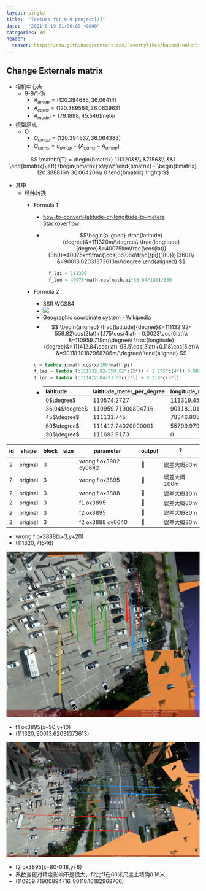 ```yaml
---
layout: single
title:  "Texture for 9-9 project[3]"
date:   "2021-8-19 21:06:00 +0800"
categories: 3d
header:
  teaser: https://raw.githubusercontent.com/FavorMylikes/hackmd-note/img/img6b7c545c0dfcde72831729be9319e32.png
---
```


## Change Externals matrix

- 相机中心点
  - 9-9/1-3/
    - $A_{amap}=(120.394685,36.06414)$
    - $A_{cams}=(120.389564,36.063963)$
    - $A_{model}=(79.1888,45.546)$meter
- 模型原点
  - O
    - $O_{amap}=(120.394637,36.064383)$
    - $O_{cams}=o_{amap} + (A_{cams} - A_{amap})$

$$
\mathbf{T} = \begin{bmatrix}
    111320&&\\
    &7156&\\
    &&1
\end{bmatrix}\left(
\begin{bmatrix}
    x\\y\\z
\end{bmatrix} -
\begin{bmatrix}
    120.388816\\
    36.064206\\
    0
\end{bmatrix}
\right)
$$

- 其中
  - 经纬转换
    - Formula 1
      - [how-to-convert-latitude-or-longitude-to-meters Stackoverflow](https://stackoverflow.com/a/39540339/5587080)
      - $$\begin{aligned}
            \frac{latitude}{degree}&=111320m/\degree\\
            \frac{longitude}{degree}&=40075km\frac{\cos(lat)}{360}=40075km\frac{\cos(36.064\frac{\pi}{180})}{360}\\
            &=90013.62031373613m/\degree
            \end{aligned}
        $$

        ```python
          f_lai = 111320
          f_lon = 40075*math.cos(math.pi*36.04/180)/360
        ```

    - Formula 2
      - SSR WGS84
      - <img src="https://upload.wikimedia.org/wikipedia/commons/thumb/e/ee/GRAVIMETRIC_DATUM_ORIENTATION.SVG/1024px-GRAVIMETRIC_DATUM_ORIENTATION.SVG.png">
      - [Geographic coordinate system - Wikipedia](https://en.wikipedia.org/wiki/Geographic_coordinate_system#Length_of_a_degree)
      - $$
           \begin{aligned}
               \frac{latitude}{degree}&=111132.92-559.82\cos(2lat)+1.175\cos(4lat) - 0.0023\cos(6lat)\\
                &=110959.719m/\degree\\
               \frac{longitude}{degree}&=111412.84\cos(lat)-93.5\cos(3lat)+0.118\cos(5lat)\\
               &=90118.10182968706m/\degree\\
           \end{aligned}
        $$

      ```python
      c = lambda x:math.cos(x/180*math.pi)
      f_lai = lambda l:111132.92-559.82*c(2*l) + 1.175*c(4*l)-0.0023*c(6*l)
      f_lon = lambda l:111412.84-93.5*c(3*l) + 0.118*c(5*l)
      ```

      - |laititude|laititude_meter_per_degree|longitude_meter_per_degree|
        |-|-|-|
        |0$\degree$|110574.2727|111319.458|
        |36.04$\degree$|110959.71900894716|90118.10182968706|
        |45$\degree$|111131.745|78846.80572069259|
        |60$\degree$|111412.24020000001|55799.979000000014|
        |90$\degree$|111693.9173|0|

|id|shape|block|size|parameter|output|❓|
|-|-|-|-|-|-|-|
|2|original|3||wrong f ox3902 oy0642|🤨|误差大概80m|
|2|original|3||wrong f ox3895|🤨|误差大概160m|
|2|original|3||wrong f ox3888|🤨|误差大概10m|
|2|original|3||f1 ox3895|🤨|误差大概80m|
|2|original|3||f2 ox3895|🤨|误差大概80m|
|2|original|3||f2 ox3888 oy0640|🤨|误差大概80m|

- wrong f ox3888(x+3,y+20)
- $(111320,71546)$

<img src="https://raw.githubusercontent.com/FavorMylikes/hackmd-note/img/img6b7c545c0dfcde72831729be9319e32.png" alt="6b7c545c0dfcde72831729be9319e32"/>

- f1 ox3895(x+90,y+10)
- $(111320,90013.62031373613)$

<img src="https://raw.githubusercontent.com/FavorMylikes/hackmd-note/img/img20210821145746.png" alt="20210821145746"/>

- f2 ox3895(x+80-0.18,y+6)
- 系数变更对精度影响不是很大，f2比f1在80米尺度上精确0.18米
- $(110959.71900894716,90118.10182968706)$
